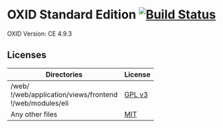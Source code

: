 OXID Standard Edition [![Build Status](https://travis-ci.org/EllisV/oxid-standard.svg)](https://travis-ci.org/EllisV/oxid-standard)
=====================

OXID Version: CE 4.9.3

## Licenses

| Directories                      | License        |
|----------------------------------|----------------|
| /web/<br>!/web/application/views/frontend<br>!/web/modules/eli | [GPL v3](OXID-LICENSE) |
| Any other files                  | [MIT](LICENSE) |

